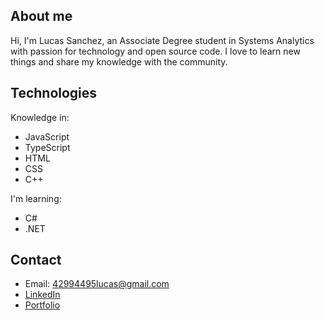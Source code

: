## About me
Hi, I'm Lucas Sanchez, an Associate Degree student in Systems Analytics with passion for technology and open source code. I love to learn new things and share my knowledge with the community.

## Technologies

Knowledge in:
- JavaScript
- TypeScript
- HTML
- CSS
- C++

I'm learning:
- C#
- .NET

## Contact
- Email: 42994495lucas@gmail.com
- [LinkedIn](https://www.linkedin.com/in/lucaswsanchez/)
- [Portfolio](https://sanchezlucas-portfolio.netlify.app/)
